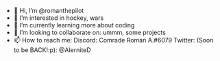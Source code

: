 - 👋 Hi, I’m @romanthepilot
- 👀 I’m interested in hockey, wars
- 🌱 I’m currently learning more about coding
- 💞️ I’m looking to collaborate on: ummm, some projects
- 📫 How to reach me: Discord: Comrade Roman A.#6079 Twitter: (Soon to be BACK!:p): @AlerniteD
